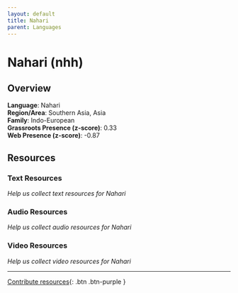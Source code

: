 ```yaml
---
layout: default
title: Nahari
parent: Languages
---
```


# Nahari (nhh)

## Overview

**Language**: Nahari  
**Region/Area**: Southern Asia, Asia  
**Family**: Indo-European  
**Grassroots Presence (z-score)**: 0.33  
**Web Presence (z-score)**: -0.87  

## Resources

### Text Resources
*Help us collect text resources for Nahari*

### Audio Resources
*Help us collect audio resources for Nahari*

### Video Resources
*Help us collect video resources for Nahari*

---

[Contribute resources](https://forms.office.com/e/1SfLJx3u1r){: .btn .btn-purple }

